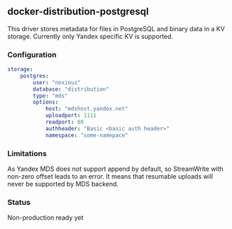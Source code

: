 ## docker-distribution-postgresql

This driver stores metadata for files in PostgreSQL and binary data in a KV storage. Currently only Yandex specific KV is supported.

### Configuration

```yaml
storage:
    postgres:
        user: "noxiouz"
        database: "distribution"
        type: "mds"
        options:
            host: "mdshost.yandex.net"
            uploadport: 1111
            readport: 80
            authheader: "Basic <basic auth header>"
            namespace: "some-namepace"
```

### Limitations

As Yandex MDS does not support append by default, so StreamWrite with non-zero offset leads to an error. It means that resumable uploads will never be supported by MDS backend.

### Status

Non-production ready yet
